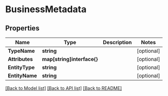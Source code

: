 # BusinessMetadata

## Properties

Name | Type | Description | Notes
------------ | ------------- | ------------- | -------------
**TypeName** | **string** |  | [optional] 
**Attributes** | **map[string]interface{}** |  | [optional] 
**EntityType** | **string** |  | [optional] 
**EntityName** | **string** |  | [optional] 

[[Back to Model list]](../README.md#documentation-for-models) [[Back to API list]](../README.md#documentation-for-api-endpoints) [[Back to README]](../README.md)


